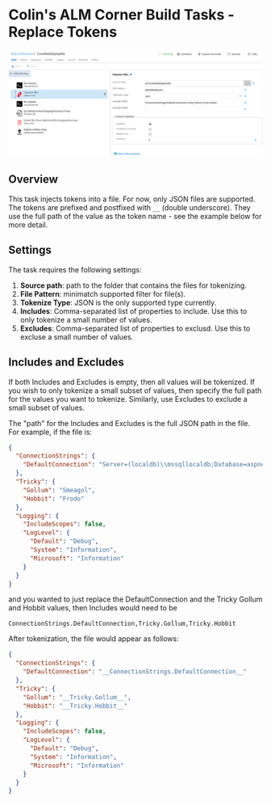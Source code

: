 # Colin's ALM Corner Build Tasks - Replace Tokens

![Tokenizer Task](../../images/ss_tokenize.png)

## Overview
This task injects tokens into a file. For now, only JSON files are supported. The tokens are prefixed and postfixed with `__` (double underscore).
They use the full path of the value as the token name - see the example below for more detail.

## Settings
The task requires the following settings:

1. **Source path**: path to the folder that contains the files for tokenizing.
1. **File Pattern**: minimatch supported filter for file(s).
1. **Tokenize Type**: JSON is the only supported type currently.
1. **Includes**: Comma-separated list of properties to include. Use this to only tokenize a small number of values.
1. **Excludes**: Comma-separated list of properties to exclusd. Use this to excluse a small number of values.

## Includes and Excludes
If both Includes and Excludes is empty, then all values will be tokenized. If you wish to only tokenize a small subset of values,
then specify the full path for the values you want to tokenize. Similarly, use Excludes to exclude a small subset of values.

The "path" for the Includes and Excludes is the full JSON path in the file. For example, if the file is:

```JSON
{
  "ConnectionStrings": {
    "DefaultConnection": "Server=(localdb)\\mssqllocaldb;Database=aspnet-WebApplication1-26e8893e-d7c0-4fc6-8aab-29b59971d622;Trusted_Connection=True;MultipleActiveResultSets=true"
  },
  "Tricky": {
    "Gollum": "Smeagol",
    "Hobbit": "Frodo"
  },
  "Logging": {
    "IncludeScopes": false,
    "LogLevel": {
      "Default": "Debug",
      "System": "Information",
      "Microsoft": "Information"
    }
  }
}
```
and you wanted to just replace the DefaultConnection and the Tricky Gollum and Hobbit values, then Includes would need to be

```
ConnectionStrings.DefaultConnection,Tricky.Gollum,Tricky.Hobbit
```

After tokenization, the file would appear as follows:
```JSON
{
  "ConnectionStrings": {
    "DefaultConnection": "__ConnectionStrings.DefaultConnection__"
  },
  "Tricky": {
    "Gollum": "__Tricky.Gollum__",
    "Hobbit": "__Tricky.Hobbit__"
  },
  "Logging": {
    "IncludeScopes": false,
    "LogLevel": {
      "Default": "Debug",
      "System": "Information",
      "Microsoft": "Information"
    }
  }
}
```